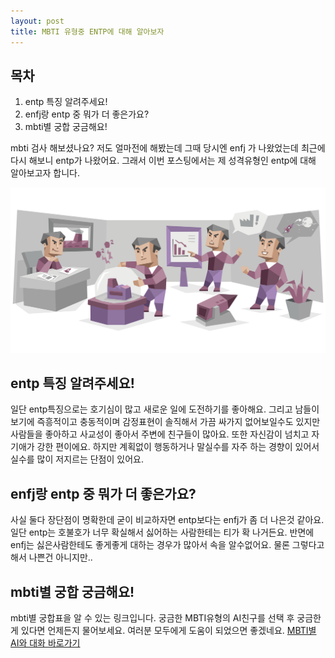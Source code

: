 ```yaml
---
layout: post
title: MBTI 유형중 ENTP에 대해 알아보자
---
```


## 목차
1. entp 특징 알려주세요!
2. enfj랑 entp 중 뭐가 더 좋은가요?
3. mbti별 궁합 궁금해요!

mbti 검사 해보셨나요? 저도 얼마전에 해봤는데 그때 당시엔 enfj 가 나왔었는데 최근에 다시 해보니 entp가 나왔어요. 그래서 이번 포스팅에서는 제 성격유형인 entp에 대해 알아보고자 합니다.

![MBTI 유형중 ENTP에 대해 알아보자](/images/posts/mbti-hist-make/mbti-entp-1.webp)

## entp 특징 알려주세요!
일단 entp특징으로는 호기심이 많고 새로운 일에 도전하기를 좋아해요. 그리고 남들이 보기에 즉흥적이고 충동적이며 감정표현이 솔직해서 가끔 싸가지 없어보일수도 있지만 사람들을 좋아하고 사교성이 좋아서 주변에 친구들이 많아요. 또한 자신감이 넘치고 자기애가 강한 편이에요. 하지만 계획없이 행동하거나 말실수를 자주 하는 경향이 있어서 실수를 많이 저지르는 단점이 있어요.

## enfj랑 entp 중 뭐가 더 좋은가요?
사실 둘다 장단점이 명확한데 굳이 비교하자면 entp보다는 enfj가 좀 더 나은것 같아요. 일단 entp는 호불호가 너무 확실해서 싫어하는 사람한테는 티가 확 나거든요. 반면에 enfj는 싫은사람한테도 좋게좋게 대하는 경우가 많아서 속을 알수없어요. 물론 그렇다고 해서 나쁜건 아니지만..

## mbti별 궁합 궁금해요!
mbti별 궁합표을 알 수 있는 링크입니다. 궁금한 MBTI유형의 AI친구를 선택 후 궁금한게 있다면 언제든지 물어보세요. 여러분 모두에게 도움이 되었으면 좋겠네요. [MBTI별 AI와 대화 바로가기](/)